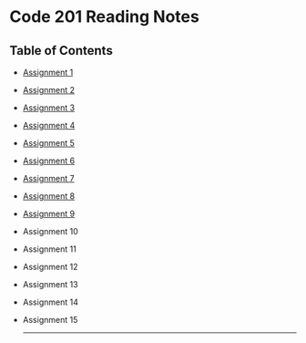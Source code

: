 # Code 201 Reading Notes
## Table of Contents
- [Assignment 1](class-01.md)
- [Assignment 2](class-02.md)
- [Assignment 3](class-03.md)
- [Assignment 4](class-04.md)
- [Assignment 5](class-05.md)
- [Assignment 6](class-06.md)
- [Assignment 7](class-07.md)
- [Assignment 8](class-08.md)
- [Assignment 9](class-09.md)
- Assignment 10
- Assignment 11
- Assignment 12
- Assignment 13
- Assignment 14
- Assignment 15
  
  ---
